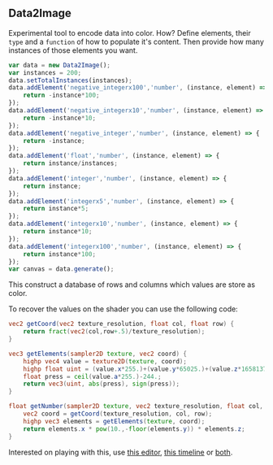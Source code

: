## Data2Image

Experimental tool to encode data into color. How? Define elements, their ```type``` and a ```function``` of how to populate it's content. Then provide how many instances of those elements you want.

```js
var data = new Data2Image();
var instances = 200;
data.setTotalInstances(instances);
data.addElement('negative_integerx100','number', (instance, element) => {
    return -instance*100;
});
data.addElement('negative_integerx10','number', (instance, element) => {
    return -instance*10;
});
data.addElement('negative_integer','number', (instance, element) => {
    return -instance;
});
data.addElement('float','number', (instance, element) => {
    return instance/instances;
});
data.addElement('integer','number', (instance, element) => {
    return instance;
});
data.addElement('integerx5','number', (instance, element) => {
    return instance*5;
});
data.addElement('integerx10','number', (instance, element) => {
    return instance*10;
});
data.addElement('integerx100','number', (instance, element) => {
    return instance*100;
});
var canvas = data.generate();
```

This construct a database of rows and columns which values are store as color.

<canvas id=“shader”  data-fragment-url=“data/display.frag” width=“800” height=“600” ></canvas>

To recover the values on the shader you can use the following code:

```glsl
vec2 getCoord(vec2 texture_resolution, float col, float row) {
    return fract(vec2(col,row+.5)/texture_resolution);
}

vec3 getElements(sampler2D texture, vec2 coord) {
    highp vec4 value = texture2D(texture, coord);
    highp float uint = (value.x*255.)+(value.y*65025.)+(value.z*16581375.);
    float press = ceil(value.a*255.)-244.;
    return vec3(uint, abs(press), sign(press));
}

float getNumber(sampler2D texture, vec2 texture_resolution, float col, float row) {
    vec2 coord = getCoord(texture_resolution, col, row);
    highp vec3 elements = getElements(texture, coord);
    return elements.x * pow(10.,-floor(elements.y)) * elements.z;
}
```

Interested on playing with this, use [this editor](editor.html), [this timeline](timeline.html) or [both](timeline-editor.html).
